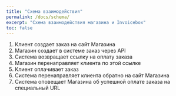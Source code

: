 ```yaml
---
title: "Схема взаимодействия"
permalink: /docs/schema/
excerpt: "Схема взаимодействия магазина и Invoicebox"
toc: false
---
```



1. Клиент создает заказ на сайт Магазина
1. Магазин создает в системе заказ через API
1. Система возвращает ссылку на оплату заказа
1. Магазин перенаправляет клиента по этой ссылке
1. Клиент оплачивает заказ
1. Система перенаправляет клиента обратно на сайт Магазина   
1. Система оповещает Магазина об успешной оплате заказа на специальный URL
